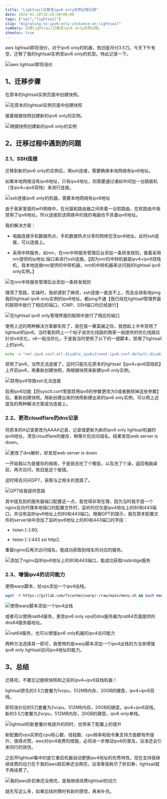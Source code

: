 ```yaml
---
title: "Lightsail迁移至ipv6 only实例过程记录"
date: 2024-01-28T18:29:40+08:00
tags: ["vps","lightsail"]
slug: "migrating-to-ipv6-only-instance-on-lightsail"
summary: 记录Lightsail迁移至ipv6 only实例过程。
showtoc: true
---
```


aws lightsail即将涨价，对于ipv6 only的机器，依旧是月付3.5刀。今天下午有空，迁移了我的lightsail实例至ipv6 only的机型。特此记录一下。

![aws lightsail即将涨价](https://cdn.sa.net/2024/01/28/boYyrR541mcPqFS.webp)

## 1、迁移步骤

在原本的lightsail实例页面中创建快照。

![在原本的lightsail实例页面中创建快照](https://cdn.sa.net/2024/01/28/DHpevcA2goFzU9x.webp)

接着根据快照创建新的ipv6 only的实例。

![根据快照创建新的ipv6 only的实例](https://cdn.sa.net/2024/01/28/aEjquHp1N9WwCev.webp)

## 2、迁移过程中遇到的问题

### 2.1、SSH连接

迁移到新的ipv6 only的实例后，用ssh连接，需要确保本地网络有ipv6地址。

如果本地网络没有ipv6地址，只有ipv4地址，则需要通过诸如中间加一台跳板机（含ipv4+ipv6双栈）来进行连接。

![ssh连接ipv6 only的机器，需要本地网络有ipv6地址](https://cdn.sa.net/2024/01/28/PnZIVJ8YTurWg2S.webp)

由于我家里面的wifi网络中，在光猫和路由器之间夹着一台软路由，在软路由中我禁用了ipv6地址，所以连接到该网络中的我的电脑也不具备ipv6地址。

我的解决方案：

- 电脑连接手机数据热点，手机数据热点分享的网络包含ipv6地址，此时ssh连接，可以连接上。

- 采用中转服务，如nnr，在nnr中转服务管理后台添加一条转发规则，接着采用nnr提供的ip地址:端口来进行ssh连接。【因为nnr的中转机器是ipv4+ipv6双栈机，我本地连接nnr提供的中转机器，nnr的中转机器来访问我的lightsail ipv6 only实例。】

![在nnr中转服务管理后台添加一条转发规则](https://cdn.sa.net/2024/01/28/BcDNvTRUzJI41Pi.webp)

理清了思路，实操时，我却遇到了麻烦，ssh连接一直连不上，而且全球各地ping我的lightsail ipv6 only实例的ipv6地址，都ping不通【我已经在lightsail管理界面的联网中放行了相应的端口，ICMP、SSH端口均已经放行】

![在lightsail ipv6 only管理界面的联网中放行了相应的端口](https://cdn.sa.net/2024/01/28/91cOTVSBy8vnQYL.webp)

使用上述的两种解决方案都失败了，就在我一筹莫展之际，我想起上半年禁用了lightsail的ipv6。当时看到网上一个帖子说优化线路的商家一般提供的优化线路仅针对v4优化，v6一般没优化，于是我当时使用了以下的一键脚本，禁用了lightsail上的ipv6。

```bash
echo -e "net.ipv6.conf.all.disable_ipv6=1\nnet.ipv6.conf.default.disable_ipv6=1\nnet.ipv6.conf.lo.disable_ipv6=1" >> /etc/sysctl.conf
```

禁用了ipv6，当然无法连接了。这时只能先在原本的lightsail【ipv4+ipv6双栈机】上开启ipv6，再重新创建快照，再根据快照来新建ipv6 only实例。

![禁用ipv6导致ssh无法连接](https://cdn.sa.net/2024/01/28/WC5UeMHEFXR4bKV.webp)

启用ipv6功能【将sysctl.conf里面禁用ipv6的参数更改为0或者删除掉这些参数】后，重新创建快照。用新创建出来的快照新建出来的ipv6 only实例，可以用上述提及的两种解决方案成功连接上。

### 2.2、更改cloudflare的dns记录

将原本的A记录更改为AAAA记录，记录值更新为新的ipv6 only lightsail机器的ipv6地址，清空cloudflare的缓存，稍等片刻访问域名，结果发现web server is down。

![更改了dns解析，却发现web server is down](https://cdn.sa.net/2024/01/28/dJirjweo5Vbft97.webp)

一开始我以为是缓存的缘故，于是我去吃了个晚饭，以及洗了个澡，返回电脑桌前，再次访问，依旧是这个报错。

这时得去问问GPT，获取与之相关的思路了。

![GPT给我提供思路](https://cdn.sa.net/2024/01/28/6lZ2epsJx3bCzDH.webp)

其中提及到的服务器端口配置这一点，我觉得非常在理，因为当时我手搓一个nginx反向代理本地端口的配置文件时，监听的仅仅是ipv4地址上的80和443端口，并没有监听ipv6地址上的80和443端口。根据GPT的提示，我在原本配置文件的server块中添加了监听ipv6地址上的80和443端口的字段：

- listen [::]:80;

- listen [::]:443 ssl http2;

重载nginx后再次访问域名，能成功获取到域名所对应的服务。

![添加了nginx监听ipv6地址上的80和443端口，能成功获取rssbridge服务](https://cdn.sa.net/2024/01/28/E2MtL9bHRBGPgOs.webp)


### 2.3、增强ipv4的访问能力

使用warp脚本，给vps添加一个ipv4出栈。

```bash
wget -N https://gitlab.com/fscarmen/warp/-/raw/main/menu.sh && bash menu.sh
```

![使用warp脚本添加一个ipv4出栈](https://cdn.sa.net/2024/01/28/LXmZgzPvVIbfDNn.webp)

或者可以使用nat64服务，更改ipv6 only vps的dns服务器为nat64页面提供的dns64服务器地址。

![nat64服务，也可以增强ipv6 only机器的ipv4访问能力](https://cdn.sa.net/2024/01/28/OVbXdRqEc2B3nKs.webp)

两种方法选择其一即可，我使用的是warp脚本添加一个ipv4出栈的方法来增强ipv6 only lightsail访问ipv4地址的能力。

## 3、总结

迁移完，不要忘记删除快照和之前的ipv4+ipv6双栈机器！

lightsail原先的3.5刀套餐为1vcpu，512MB内存，20GB的硬盘，ipv4+ipv6双栈。

即将涨价后的5刀套餐为2vcpu，512MB内存，20GB的硬盘，ipv4+ipv6双栈，新的3.5刀套餐为2vcpu，512MB内存，20GB的硬盘，ipv6 only单栈。

![lightsail的新套餐价格提升的同时，也带来了配置上的提升](https://cdn.sa.net/2024/01/28/y1c7Fr54oIdpqJQ.webp)

新配置的vps实例在cpu核心数、线程数、cpu频率和指令集支持方面都有所提升，值得点赞。aws对ipv4收费的措施，必将进一步推动ipv6的普及，没准还会引来同行的效仿。

之前开lightsail看中的是它重启机器自动更换ipv4地址的优秀特性。现在支持我继续续费的动力在于我的aws抵扣券还没用完，没准等我耗尽了折扣券，lightsail就不再续费了。

![我的aws折扣券还没用完，是我继续续费lightsail的动力](https://cdn.sa.net/2024/01/28/M8cB4ZjnQ3LPEHG.webp)

就先写这么多，如果后续折腾时有新的感悟，再来补充。